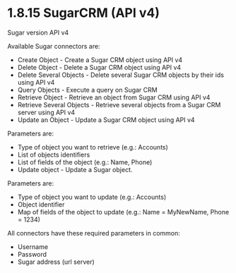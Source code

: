 
1.8.15 SugarCRM (API v4)
========================

<div id="top">

</div>

Sugar version API v4

Available Sugar connectors are:

-   Create Object - Create a Sugar CRM object using API v4
-   Delete Object - Delete a Sugar CRM object using API v4
-   Delete Several Objects - Delete several Sugar CRM objects by their ids using API v4
-   Query Objects - Execute a query on Sugar CRM
-   Retrieve Object - Retrieve an object from Sugar CRM using API v4
-   Retrieve Several Objects - Retrieve several objects from a Sugar CRM server using API v4
-   Update an Object - Update a Sugar CRM object using API v4

Parameters are:

-   Type of object you want to retrieve (e.g.: Accounts)
-   List of objects identifiers
-   List of fields of the object (e.g.: Name, Phone)
-   Update object - Update a Sugar object.

Parameters are:

-   Type of object you want to update (e.g.: Accounts)
-   Object identifier
-   Map of fields of the object to update (e.g.: Name = MyNewName, Phone = 1234)

All connectors have these required parameters in common:

-   Username
-   Password
-   Sugar address (url server)

